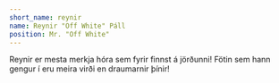 ```yaml
---
short_name: reynir
name: Reynir "Off White" Páll
position: Mr. "Off White"
---
```

Reynir er mesta merkja hóra sem fyrir finnst á jörðunni! Fötin sem hann gengur í eru meira virði en draumarnir þínir!